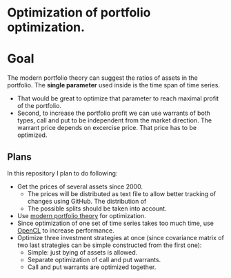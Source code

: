 # Optimization of portfolio optimization.

# Goal
The modern portfolio theory can suggest the ratios of assets in the portfolio. The **single parameter** used inside is the time span of time series. 
* That would be great to optimize that parameter to reach maximal profit of the portfolio. 
* Second, to increase the portfolio profit we can use warrants of both types, call and put to be independent from the market direction. The warrant price depends on excercise price. That price has to be optimized. 

## Plans
In this repository I plan to do following:
* Get the prices of several assets since 2000.
	* The prices will be distributed as text file to allow better tracking of changes using GitHub. The distribution of 
	* The possible splits should be taken into account. 
* Use [modern portfolio theory](https://github.com/cd84097a65d/Portfolio-optimization-using-efficient-frontier-curve) for optimization. 
* Since optimization of one set of time series takes too much time, use [OpenCL](https://github.com/Excel-lent/ClooWrapperVBA) to increase performance. 
* Optimize three investment strategies at once (since covariance matrix of two last strategies can be simple constructed from the first one):
	* Simple: just bying of assets is allowed. 
	* Separate optimization of call and put warrants. 
	* Call and put warrants are optimized together. 





